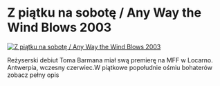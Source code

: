 Z piątku na sobotę / Any Way the Wind Blows 2003 
=============
[![Z piątku na sobotę / Any Way the Wind Blows 2003 ](http://vidos.pl/images/player.gif)](http://vidos.pl/z-piatku-na-sobote-any-way-the-wind-blows-2003)

 Reżyserski debiut Toma Barmana miał swą premierę na MFF w Locarno. Antwerpia, wczesny czerwiec.W piątkowe popołudnie ośmiu bohaterów zobacz pełny opis
